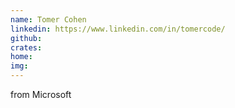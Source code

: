 ```yaml
---
name: Tomer Cohen
linkedin: https://www.linkedin.com/in/tomercode/
github:
crates:
home:
img:
---
```


from Microsoft
